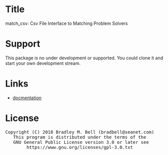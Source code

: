 # Title
match_csv: Csv File Interface to Matching Problem Solvers

# Support
This package is no under development or supported.
You could clone it and start your own development stream.

# Links

- [docmentation](https://bradbell.github.io/match_csv)

# License
<pre>
Copyright (C) 2018 Bradley M. Bell (bradbell@seanet.com)
   This program is distributed under the terms of the
   GNU General Public License version 3.0 or later see
        https://www.gnu.org/licenses/gpl-3.0.txt
</pre>
